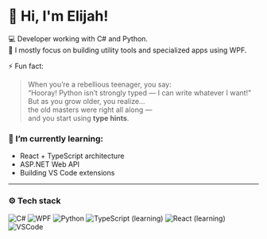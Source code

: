 # 👋 Hi, I'm Elijah!

💻 Developer working with C# and Python.  
🎯 I mostly focus on building utility tools and specialized apps using WPF.  

⚡️ Fun fact: 
> When you’re a rebellious teenager, you say:  
> “Hooray! Python isn’t strongly typed — I can write whatever I want!”  
> But as you grow older, you realize…  
> the old masters were right all along —  
> and you start using **type hints**.  

### 🌱 I’m currently learning:  
- React + TypeScript architecture  
- ASP.NET Web API  
- Building VS Code extensions  

---

### ⚙️ Tech stack
![C#](https://img.shields.io/badge/-C%23-239120?style=flat&logo=csharp&logoColor=white)
![WPF](https://img.shields.io/badge/-WPF-512BD4?style=flat&logo=dotnet&logoColor=white)
![Python](https://img.shields.io/badge/-Python-3776AB?style=flat&logo=python&logoColor=white)
![TypeScript (learning)](https://img.shields.io/badge/-TypeScript-3178C6?style=flat&logo=typescript&logoColor=white)
![React (learning)](https://img.shields.io/badge/-React-61DAFB?style=flat&logo=react&logoColor=black)
![VSCode](https://img.shields.io/badge/-VS_Code-007ACC?style=flat&logo=visual-studio-code&logoColor=white)




<!--
ElijahUrban/ElijahUrban is a ✨ _special_ ✨ repository because its README.md (this file) appears on your GitHub profile.

Here are some ideas to get you started:

- 🔭 I’m currently working on ...
- 🌱 I’m currently learning ...
- 👯 I’m looking to collaborate on ...
- 🤔 I’m looking for help with ...
- 💬 Ask me about ...
- 📫 How to reach me: ...
- 😄 Pronouns: ...
- ⚡️ Fun fact: ...
-->


